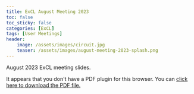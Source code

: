 ```yaml
---
title: ExCL August Meeting 2023
toc: false
toc_sticky: false
categories: [ExCL]
tags: [User Meetings]
header:
    image: /assets/images/circuit.jpg
    teaser: /assets/images/august-meeting-2023-splash.png
---
```


August 2023 ExCL meeting slides.

<object data='{% link /assets/presentations/2023-08-august-excl-meeting.pdf %}' type='application/pdf' width='560' height='700'><p>It appears that you don't have a PDF plugin for this browser. You can <a href='{% link /assets/presentations/2023-08-august-excl-meeting.pdf %}'>click here to download the PDF file.</a></p></object>

